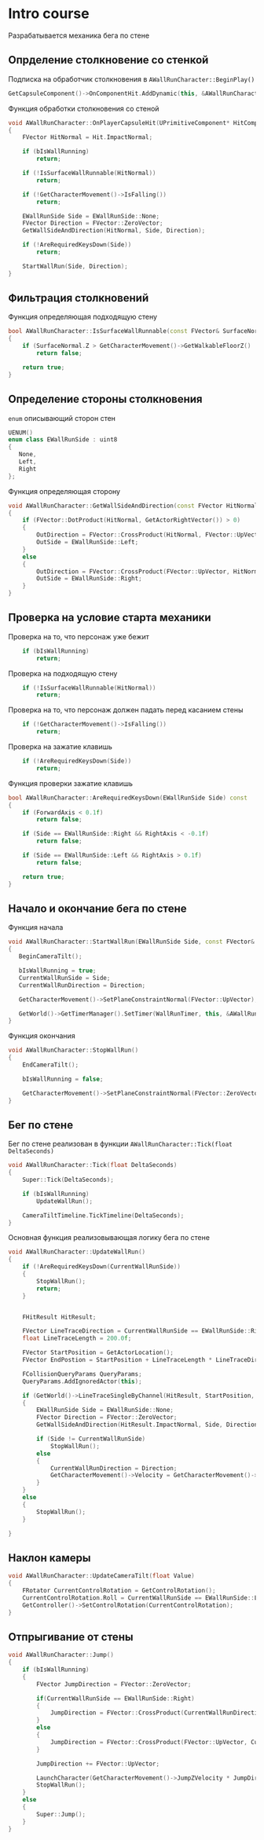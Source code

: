 # Intro course

Разрабатывается механика бега по стене

## Опрделение столкновение со стенкой

Подписка на обработчик столкновения в `AWallRunCharacter::BeginPlay()`

```c++
GetCapsuleComponent()->OnComponentHit.AddDynamic(this, &AWallRunCharacter::OnPlayerCapsuleHit);
```

Функция обработки столкновения со стеной

```c++
void AWallRunCharacter::OnPlayerCapsuleHit(UPrimitiveComponent* HitComponent, AActor* OtherActor, UPrimitiveComponent* OtherComp, FVector NormalImpulse, const FHitResult& Hit)
{
	FVector HitNormal = Hit.ImpactNormal;

	if (bIsWallRunning)
		return;

	if (!IsSurfaceWallRunnable(HitNormal))
		return;

	if (!GetCharacterMovement()->IsFalling())
		return;

	EWallRunSide Side = EWallRunSide::None;
	FVector Direction = FVector::ZeroVector;
	GetWallSideAndDirection(HitNormal, Side, Direction);

	if (!AreRequiredKeysDown(Side))
		return;

	StartWallRun(Side, Direction);
}
```

## Фильтрация столкновений

Функция определяющая подходящую стену

```c++
bool AWallRunCharacter::IsSurfaceWallRunnable(const FVector& SurfaceNormal) const
{
	if (SurfaceNormal.Z > GetCharacterMovement()->GetWalkableFloorZ() || SurfaceNormal.Z < -0.005f)
		return false;

	return true;
}
```

## Определение стороны столкновения

 `enum` описывающий сторон стен

 ```c++
UENUM()
enum class EWallRunSide : uint8
{
	None,
	Left,
	Right
};
 ```

Функция определяющая сторону

```c++
void AWallRunCharacter::GetWallSideAndDirection(const FVector HitNormal, EWallRunSide& OutSide, FVector& OutDirection) const
{
	if (FVector::DotProduct(HitNormal, GetActorRightVector()) > 0)
	{
		OutDirection = FVector::CrossProduct(HitNormal, FVector::UpVector).GetSafeNormal();
		OutSide = EWallRunSide::Left;
	}
	else
	{
		OutDirection = FVector::CrossProduct(FVector::UpVector, HitNormal).GetSafeNormal();
		OutSide = EWallRunSide::Right;
	}
}
```

## Проверка на условие старта механики

Проверка на то, что персонаж уже бежит

```c++
	if (bIsWallRunning)
		return;
```

Проверка на подходящую стену

```c++
	if (!IsSurfaceWallRunnable(HitNormal))
		return;
```

Проверка на то, что персонаж должен падать перед касанием стены

```c++
	if (!GetCharacterMovement()->IsFalling())
		return;
```

Проверка на зажатие клавишь

```c++
	if (!AreRequiredKeysDown(Side))
		return;
```

Функция проверки зажатие клавишь

```c++
bool AWallRunCharacter::AreRequiredKeysDown(EWallRunSide Side) const
{
	if (ForwardAxis < 0.1f)
		return false;

	if (Side == EWallRunSide::Right && RightAxis < -0.1f)
		return false;

	if (Side == EWallRunSide::Left && RightAxis > 0.1f)
		return false;

	return true;
}
```

## Начало и окончание бега по стене

Функция начала

 ```c++
void AWallRunCharacter::StartWallRun(EWallRunSide Side, const FVector& Direction)
{
	BeginCameraTilt();

	bIsWallRunning = true;
	CurrentWallRunSide = Side;
	CurrentWallRunDirection = Direction;

	GetCharacterMovement()->SetPlaneConstraintNormal(FVector::UpVector);

	GetWorld()->GetTimerManager().SetTimer(WallRunTimer, this, &AWallRunCharacter::StopWallRun, MaxWallRunTimer, false);
}
 ```

Функция окончания

```c++
void AWallRunCharacter::StopWallRun()
{
	EndCameraTilt();

	bIsWallRunning = false;

	GetCharacterMovement()->SetPlaneConstraintNormal(FVector::ZeroVector);
}
```

## Бег по стене

Бег по стене реализован в функции `AWallRunCharacter::Tick(float DeltaSeconds)`

```c++
void AWallRunCharacter::Tick(float DeltaSeconds)
{
	Super::Tick(DeltaSeconds);

	if (bIsWallRunning)
		UpdateWallRun();

	CameraTiltTimeline.TickTimeline(DeltaSeconds);
}
```

Основная функция реализовывающая логику бега по стене

```c++
void AWallRunCharacter::UpdateWallRun()
{
	if (!AreRequiredKeysDown(CurrentWallRunSide))
	{
		StopWallRun();
		return;
	}


	FHitResult HitResult;

	FVector LineTraceDirection = CurrentWallRunSide == EWallRunSide::Right ? GetActorRightVector() : -GetActorRightVector();
	float LineTraceLength = 200.0f;

	FVector StartPosition = GetActorLocation();
	FVector EndPostion = StartPosition + LineTraceLength * LineTraceDirection;

	FCollisionQueryParams QueryParams;
	QueryParams.AddIgnoredActor(this);

	if (GetWorld()->LineTraceSingleByChannel(HitResult, StartPosition, EndPostion, ECC_Visibility, QueryParams))
	{
		EWallRunSide Side = EWallRunSide::None;
		FVector Direction = FVector::ZeroVector;
		GetWallSideAndDirection(HitResult.ImpactNormal, Side, Direction);

		if (Side != CurrentWallRunSide)
			StopWallRun();
		else
		{
			CurrentWallRunDirection = Direction;
			GetCharacterMovement()->Velocity = GetCharacterMovement()->GetMaxSpeed() * CurrentWallRunDirection;
		}
	}
	else
	{
		StopWallRun();
	}

}
```

## Наклон камеры

```c++
void AWallRunCharacter::UpdateCameraTilt(float Value)
{
	FRotator CurrentControlRotation = GetControlRotation();
	CurrentControlRotation.Roll = CurrentWallRunSide == EWallRunSide::Left ? Value : -Value;
	GetController()->SetControlRotation(CurrentControlRotation);
}
```

## Отпрыгивание от стены

```c++
void AWallRunCharacter::Jump()
{
	if (bIsWallRunning)
	{
		FVector JumpDirection = FVector::ZeroVector;

		if(CurrentWallRunSide == EWallRunSide::Right)
		{
			JumpDirection = FVector::CrossProduct(CurrentWallRunDirection, FVector::UpVector).GetSafeNormal();
		}
		else
		{
			JumpDirection = FVector::CrossProduct(FVector::UpVector, CurrentWallRunDirection).GetSafeNormal();
		}

		JumpDirection += FVector::UpVector;

		LaunchCharacter(GetCharacterMovement()->JumpZVelocity * JumpDirection.GetSafeNormal(), false, true);
		StopWallRun();
	}
	else
	{
		Super::Jump();
	}
}
```